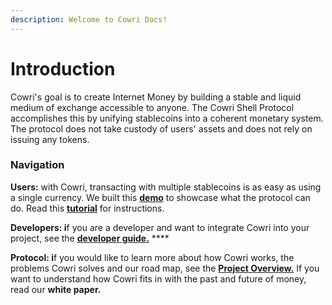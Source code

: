 ```yaml
---
description: Welcome to Cowri Docs!
---
```


# Introduction

Cowri's goal is to create Internet Money by building a stable and liquid medium of exchange accessible to anyone. The Cowri Shell Protocol accomplishes this by unifying stablecoins into a coherent monetary system. The protocol does not take custody of users' assets and does not rely on issuing any tokens.

### Navigation

**Users:** with Cowri, transacting with multiple stablecoins is as easy as using a single currency. We built this [**demo**](https://demo.cowri.io) to showcase what the protocol can do. Read this [**tutorial**](cowri-user-guide/1-user-tutorial.md) for instructions.

**Developers: i**f you are a developer and want to integrate Cowri into your project, see the [**developer guide.**](cowri-developer-guide/developerguide.md) ****

**Protocol: i**f you would like to learn more about how Cowri works, the problems Cowri solves and our road map, see the [**Project Overview.**](cowri-overview/project-purpose.md) If you want to understand how Cowri fits in with the past and future of money, read our **white paper.**

